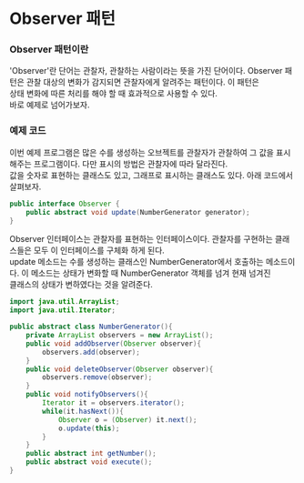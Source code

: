 # Observer 패턴

### Observer 패턴이란
'Observer'란 단어는 관찰자, 관찰하는 사람이라는 뜻을 가진 단어이다. Observer 패턴은 관찰 대상의 변화가 감지되면 관찰자에게 알려주는 패턴이다. 이 패턴은\
상태 변화에 따른 처리를 해야 할 때 효과적으로 사용할 수 있다.\
바로 예제로 넘어가보자.

### 예제 코드
이번 예제 프로그램은 많은 수를 생성하는 오브젝트를 관찰자가 관찰하여 그 값을 표시해주는 프로그램이다. 다만 표시의 방법은 관찰자에 따라 달라진다.\
값을 숫자로 표현하는 클래스도 있고, 그래프로 표시하는 클래스도 있다. 아래 코드에서 살펴보자.

```java
public interface Observer {
    public abstract void update(NumberGenerator generator);
}
```
Observer 인터페이스는 관찰자를 표현하는 인터페이스이다. 관찰자를 구현하는 클래스들은 모두 이 인터페이스를 구체화 하게 된다.\
update 메소드는 수를 생성하는 클래스인 NumberGenerator에서 호출하는 메소드이다. 이 메소드는 상태가 변화할 때 NumberGenerator 객체를 넘겨 현재 넘겨진\
클래스의 상태가 변하였다는 것을 알려준다.

```java
import java.util.ArrayList;
import java.util.Iterator;

public abstract class NumberGenerator(){
    private ArrayList observers = new ArrayList();
    public void addObserver(Observer observer){
        observers.add(observer);
    }
    public void deleteObserver(Observer observer){
        observers.remove(observer);
    }
    public void notifyObservers(){
        Iterator it = observers.iterator();
        while(it.hasNext()){
            Observer o = (Observer) it.next();
            o.update(this);
        }
    }
    public abstract int getNumber();
    public abstract void execute();
}
```